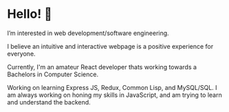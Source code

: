 # Hello! 👋

I’m interested in web development/software engineering. 

I believe an intuitive and interactive webpage is a positive experience for everyone.

Currently, I'm an amateur React developer thats working towards a Bachelors in Computer Science.

Working on learning Express JS, Redux, Common Lisp, and MySQL/SQL. I am always working on honing my skills in JavaScript, and am trying to learn and understand the backend.
